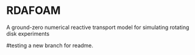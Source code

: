 # RDAFOAM
A ground-zero numerical reactive transport model for simulating rotating disk experiments

#testing a new branch for readme.